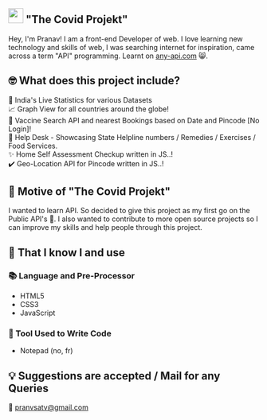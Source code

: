 ## <img width="30px" src="https://www.psycharchives.org/retrieve/096175aa-f7f2-4970-989d-d934c30b5551" /> "The Covid Projekt"

Hey, I'm Pranav! I am a front-end Developer of web. I love learning new technology and skills of web, I was searching internet for inspiration, came across a term "API" programming. Learnt on [any-api.com](https://any-api.com/) 😸.

## 🤓 What does this project include?
🍏 India's Live Statistics for various Datasets<br>
📈 Graph View for all countries around the globe!<br>
💉 Vaccine Search API and nearest Bookings based on Date and Pincode [No Login]!<br>
🦮 Help Desk - Showcasing State Helpline numbers / Remedies / Exercises / Food Services.<br>
✨ Home Self Assessment Checkup written in JS..!<br>
✔️ Geo-Location API for Pincode written in JS..!<br>

## 🐗 Motive of "The Covid Projekt"
I wanted to learn API. So decided to give this project as my first go on the Public API's 💪. I also wanted to contribute to more open source projects so I can improve my skills and help people through this project.

## 🧠 That I know I and use
### 📚 Language and Pre-Processor
- HTML5
- CSS3
- JavaScript

### 🔧 Tool Used to Write Code
- Notepad (no, fr)


## 💡 Suggestions are accepted / Mail for any Queries
🐰 pranvsatv@gmail.com 
